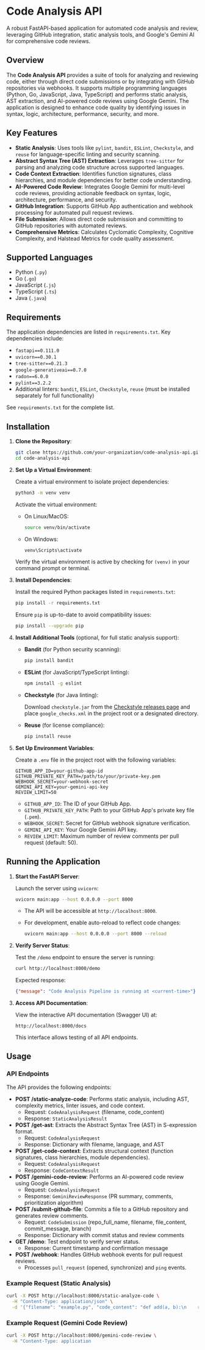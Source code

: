 # Code Analysis API

A robust FastAPI-based application for automated code analysis and review, leveraging GitHub integration, static analysis tools, and Google's Gemini AI for comprehensive code reviews.

## Overview

The **Code Analysis API** provides a suite of tools for analyzing and reviewing code, either through direct code submissions or by integrating with GitHub repositories via webhooks. It supports multiple programming languages (Python, Go, JavaScript, Java, TypeScript) and performs static analysis, AST extraction, and AI-powered code reviews using Google Gemini. The application is designed to enhance code quality by identifying issues in syntax, logic, architecture, performance, security, and more.

## Key Features

- **Static Analysis**: Uses tools like `pylint`, `bandit`, `ESLint`, `Checkstyle`, and `reuse` for language-specific linting and security scanning.
- **Abstract Syntax Tree (AST) Extraction**: Leverages `tree-sitter` for parsing and analyzing code structure across supported languages.
- **Code Context Extraction**: Identifies function signatures, class hierarchies, and module dependencies for better code understanding.
- **AI-Powered Code Review**: Integrates Google Gemini for multi-level code reviews, providing actionable feedback on syntax, logic, architecture, performance, and security.
- **GitHub Integration**: Supports GitHub App authentication and webhook processing for automated pull request reviews.
- **File Submission**: Allows direct code submission and committing to GitHub repositories with automated reviews.
- **Comprehensive Metrics**: Calculates Cyclomatic Complexity, Cognitive Complexity, and Halstead Metrics for code quality assessment.

## Supported Languages

- Python (`.py`)
- Go (`.go`)
- JavaScript (`.js`)
- TypeScript (`.ts`)
- Java (`.java`)

## Requirements

The application dependencies are listed in `requirements.txt`. Key dependencies include:

- `fastapi==0.111.0`
- `uvicorn==0.30.1`
- `tree-sitter==0.21.3`
- `google-generativeai==0.7.0`
- `radon==6.0.0`
- `pylint==3.2.2`
- Additional linters: `bandit`, `ESLint`, `Checkstyle`, `reuse` (must be installed separately for full functionality)

See `requirements.txt` for the complete list.

## Installation

1. **Clone the Repository**:

   ```bash
   git clone https://github.com/your-organization/code-analysis-api.git
   cd code-analysis-api
   ```
2. **Set Up a Virtual Environment**:

   Create a virtual environment to isolate project dependencies:

   ```bash
   python3 -m venv venv
   ```

   Activate the virtual environment:

   - On Linux/MacOS:

     ```bash
     source venv/bin/activate
     ```

   - On Windows:

     ```bash
     venv\Scripts\activate
     ```

   Verify the virtual environment is active by checking for `(venv)` in your command prompt or terminal.

3. **Install Dependencies**:

   Install the required Python packages listed in `requirements.txt`:

   ```bash
   pip install -r requirements.txt
   ```

   Ensure `pip` is up-to-date to avoid compatibility issues:

   ```bash
   pip install --upgrade pip
   ```

4. **Install Additional Tools** (optional, for full static analysis support):

   - **Bandit** (for Python security scanning):

     ```bash
     pip install bandit
     ```

   - **ESLint** (for JavaScript/TypeScript linting):

     ```bash
     npm install -g eslint
     ```

   - **Checkstyle** (for Java linting):

     Download `checkstyle.jar` from the [Checkstyle releases page](https://checkstyle.sourceforge.io/) and place `google_checks.xml` in the project root or a designated directory.

   - **Reuse** (for license compliance):

     ```bash
     pip install reuse
     ```

5. **Set Up Environment Variables**:

   Create a `.env` file in the project root with the following variables:

   ```env
   GITHUB_APP_ID=your-github-app-id
   GITHUB_PRIVATE_KEY_PATH=/path/to/your/private-key.pem
   WEBHOOK_SECRET=your-webhook-secret
   GEMINI_API_KEY=your-gemini-api-key
   REVIEW_LIMIT=50
   ```

   - `GITHUB_APP_ID`: The ID of your GitHub App.
   - `GITHUB_PRIVATE_KEY_PATH`: Path to your GitHub App's private key file (`.pem`).
   - `WEBHOOK_SECRET`: Secret for GitHub webhook signature verification.
   - `GEMINI_API_KEY`: Your Google Gemini API key.
   - `REVIEW_LIMIT`: Maximum number of review comments per pull request (default: 50).

## Running the Application

1. **Start the FastAPI Server**:

   Launch the server using `uvicorn`:

   ```bash
   uvicorn main:app --host 0.0.0.0 --port 8000
   ```

   - The API will be accessible at `http://localhost:8000`.
   - For development, enable auto-reload to reflect code changes:

     ```bash
     uvicorn main:app --host 0.0.0.0 --port 8000 --reload
     ```

2. **Verify Server Status**:

   Test the `/demo` endpoint to ensure the server is running:

   ```bash
   curl http://localhost:8000/demo
   ```

   Expected response:

   ```json
   {"message": "Code Analysis Pipeline is running at <current-time>"}
   ```

3. **Access API Documentation**:

   View the interactive API documentation (Swagger UI) at:

   ```
   http://localhost:8000/docs
   ```

   This interface allows testing of all API endpoints.

## Usage

### API Endpoints

The API provides the following endpoints:

- **POST /static-analyze-code**: Performs static analysis, including AST, complexity metrics, linter issues, and code context.
  - Request: `CodeAnalysisRequest` (filename, code_content)
  - Response: `StaticAnalysisResult`
- **POST /get-ast**: Extracts the Abstract Syntax Tree (AST) in S-expression format.
  - Request: `CodeAnalysisRequest`
  - Response: Dictionary with filename, language, and AST
- **POST /get-code-context**: Extracts structural context (function signatures, class hierarchies, module dependencies).
  - Request: `CodeAnalysisRequest`
  - Response: `CodeContextResult`
- **POST /gemini-code-review**: Performs an AI-powered code review using Google Gemini.
  - Request: `CodeAnalysisRequest`
  - Response: `GeminiReviewResponse` (PR summary, comments, prioritization algorithm)
- **POST /submit-github-file**: Commits a file to a GitHub repository and generates review comments.
  - Request: `CodeSubmission` (repo_full_name, filename, file_content, commit_message, branch)
  - Response: Dictionary with commit status and review comments
- **GET /demo**: Test endpoint to verify server status.
  - Response: Current timestamp and confirmation message
- **POST /webhook**: Handles GitHub webhook events for pull request reviews.
  - Processes `pull_request` (opened, synchronize) and `ping` events.

### Example Request (Static Analysis)

```bash
curl -X POST http://localhost:8000/static-analyze-code \
  -H "Content-Type: application/json" \
  -d '{"filename": "example.py", "code_content": "def add(a, b):\n    return a + b"}'
```

### Example Request (Gemini Code Review)

```bash
curl -X POST http://localhost:8000/gemini-code-review \
  -H "Content-Type: application
